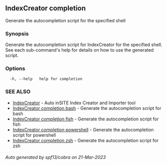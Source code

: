 ## IndexCreator completion

Generate the autocompletion script for the specified shell

### Synopsis

Generate the autocompletion script for IndexCreator for the specified shell.
See each sub-command's help for details on how to use the generated script.


### Options

```
  -h, --help   help for completion
```

### SEE ALSO

* [IndexCreator](IndexCreator.md)	 - Auto inSITE Index Creator and Importer tool
* [IndexCreator completion bash](IndexCreator_completion_bash.md)	 - Generate the autocompletion script for bash
* [IndexCreator completion fish](IndexCreator_completion_fish.md)	 - Generate the autocompletion script for fish
* [IndexCreator completion powershell](IndexCreator_completion_powershell.md)	 - Generate the autocompletion script for powershell
* [IndexCreator completion zsh](IndexCreator_completion_zsh.md)	 - Generate the autocompletion script for zsh

###### Auto generated by spf13/cobra on 21-Mar-2023

